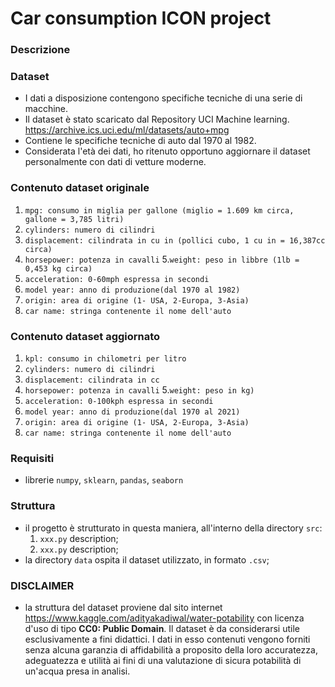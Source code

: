 # Car consumption ICON project

### Descrizione


### Dataset
- I dati a disposizione contengono specifiche tecniche di una serie di macchine.
 - Il dataset è stato scaricato dal Repository UCI Machine learning. https://archive.ics.uci.edu/ml/datasets/auto+mpg
- Contiene le specifiche tecniche di auto dal 1970 al 1982.
- Considerata l'età dei dati, ho ritenuto opportuno aggiornare il dataset personalmente con dati di vetture moderne.


### Contenuto dataset originale
  1. ```mpg: consumo in miglia per gallone (miglio = 1.609 km circa, gallone = 3,785 litri)```
  2. ```cylinders: numero di cilindri ```
  3. ```displacement: cilindrata in cu in (pollici cubo, 1 cu in = 16,387cc circa)```
  4. ```horsepower: potenza in cavalli```
  5.```weight: peso in libbre (1lb = 0,453 kg circa)```
  6. ```acceleration: 0-60mph espressa in secondi```
  7. ```model year: anno di produzione(dal 1970 al 1982)```
  8. ```origin: area di origine (1- USA, 2-Europa, 3-Asia)```
  9. ```car name: stringa contenente il nome dell'auto```


### Contenuto dataset aggiornato
  1. ```kpl: consumo in chilometri per litro```
  2. ```cylinders: numero di cilindri ```
  3. ```displacement: cilindrata in cc```
  4. ```horsepower: potenza in cavalli```
  5.```weight: peso in kg)```
  6. ```acceleration: 0-100kph espressa in secondi```
  7. ```model year: anno di produzione(dal 1970 al 2021)```
  8. ```origin: area di origine (1- USA, 2-Europa, 3-Asia)```
  9. ```car name: stringa contenente il nome dell'auto```



### Requisiti
- librerie ```numpy```, ```sklearn```, ```pandas```, ```seaborn```

### Struttura
- il progetto è strutturato in questa maniera, all'interno della directory ```src```:
  1. ```xxx.py``` description;
  2. ```xxx.py``` description;
- la directory ```data``` ospita il dataset utilizzato, in formato ```.csv```;

### DISCLAIMER
- la struttura del dataset proviene dal sito internet https://www.kaggle.com/adityakadiwal/water-potability con licenza d'uso di tipo **CC0: Public Domain**. Il dataset è da considerarsi utile esclusivamente a fini didattici. I dati in esso contenuti vengono forniti senza alcuna garanzia di affidabilità a proposito della loro accuratezza, adeguatezza e utilità ai fini di una valutazione di sicura potabilità di un'acqua presa in analisi.
